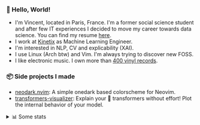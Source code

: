 ### 👋 Hello, World!

- I'm Vincent, located in Paris, France. I'm a former social science student and after few IT experiences I decided to move my career towards data science. You can find my resume [here](https://raw.githubusercontent.com/VDuchauffour/resume/main/resume.pdf).
- I work at <a href="https://www.kinetix.tech/">Kinetix<a/> as Machine Learning Engineer.
- I'm interested in NLP, CV and explicability (XAI).
- I use Linux (Arch btw) and Vim. I'm always trying to discover new FOSS.
- I like electronic music. I own more than <a href="https://www.discogs.com/user/Voigt_Kampff/collection">400 vinyl records<a/>.

### 📦 Side projects I made
  
- [neodark.nvim](https://github.com/VDuchauffour/neodark.nvim): A simple onedark based colorscheme for Neovim.
- [transformers-visualizer](https://github.com/VDuchauffour/transformers-visualizer): Explain your 🤗 transformers without effort! Plot the internal behavior of your model. 

<details><summary>📊 Some stats</summary>  
  
<p align="center">
  <img alt="VDuchauffour's github stats" src="https://github-readme-stats.vercel.app/api?username=VDuchauffour&count_private=true&include_all_commits=true&show_icons=true&theme=react"/>
  <br />
  <img alt="VDuchauffour's streak stats" src="https://streak-stats.demolab.com?user=VDuchauffour&theme=react"/>
  <br />
  <img alt="VDuchauffour's language stats" src="https://github-readme-stats.vercel.app/api/top-langs/?username=VDuchauffour&count_private=true&include_all_commits=true&show_icons=true&layout=compact&theme=react"/>
  <!--   <br />
  <img alt="VDuchauffour's Wakatime stats" src="https://github-readme-stats.vercel.app/api/wakatime?username=VDuchauffour&theme=react"/> -->
</p>

#### 🧭 Wakatime stats
<!--START_SECTION:waka-->
![Code Time](http://img.shields.io/badge/Code%20Time-658%20hrs%2059%20mins-blue)

![Lines of code](https://img.shields.io/badge/From%20Hello%20World%20I%27ve%20Written-166.9%20thousand%20lines%20of%20code-blue)

**🐱 My GitHub Data** 

> 📦 27.8 kB Used in GitHub's Storage 
 > 
> 🏆 1,503 Contributions in the Year 2023
 > 
> 🚫 Not Opted to Hire
 > 
> 📜 7 Public Repositories 
 > 
> 🔑 2 Private Repositories 
 > 
**I'm an Early 🐤** 

```text
🌞 Morning                162 commits         █░░░░░░░░░░░░░░░░░░░░░░░░   05.71 % 
🌆 Daytime                1761 commits        ████████████████░░░░░░░░░   62.03 % 
🌃 Evening                755 commits         ███████░░░░░░░░░░░░░░░░░░   26.59 % 
🌙 Night                  161 commits         █░░░░░░░░░░░░░░░░░░░░░░░░   05.67 % 
```
📅 **I'm Most Productive on Monday** 

```text
Monday                   731 commits         ██████░░░░░░░░░░░░░░░░░░░   25.75 % 
Tuesday                  348 commits         ███░░░░░░░░░░░░░░░░░░░░░░   12.26 % 
Wednesday                460 commits         ████░░░░░░░░░░░░░░░░░░░░░   16.20 % 
Thursday                 570 commits         █████░░░░░░░░░░░░░░░░░░░░   20.08 % 
Friday                   601 commits         █████░░░░░░░░░░░░░░░░░░░░   21.17 % 
Saturday                 45 commits          ░░░░░░░░░░░░░░░░░░░░░░░░░   01.59 % 
Sunday                   84 commits          █░░░░░░░░░░░░░░░░░░░░░░░░   02.96 % 
```


📊 **This Week I Spent My Time On** 

```text
💬 Programming Languages: 
YAML                     4 hrs 39 mins       ████████░░░░░░░░░░░░░░░░░   30.64 % 
Docker                   2 hrs 54 mins       █████░░░░░░░░░░░░░░░░░░░░   19.10 % 
Python                   2 hrs 15 mins       ████░░░░░░░░░░░░░░░░░░░░░   14.85 % 
Bash                     1 hr 29 mins        ██░░░░░░░░░░░░░░░░░░░░░░░   09.87 % 
Text                     1 hr 18 mins        ██░░░░░░░░░░░░░░░░░░░░░░░   08.57 % 
```


 Last Updated on 07/05/2023 00:40:53 UTC
<!--END_SECTION:waka-->
</details>
